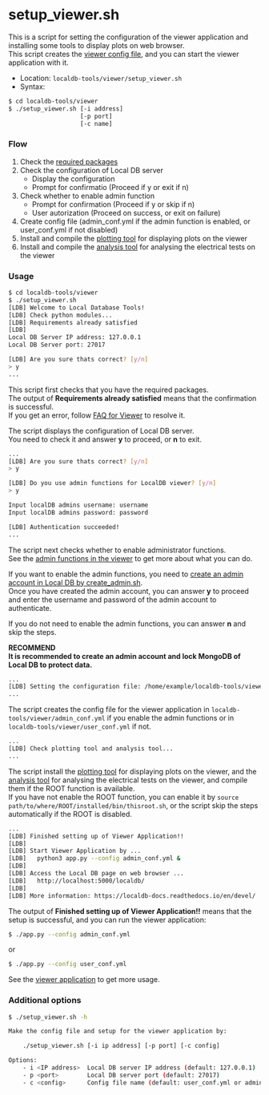 # setup_viewer.sh

This is a script for setting the configuration of the viewer application and installing some tools to display plots on web browser.<br>
This script creates the [viewer config file](../config/viewer.md), and you can start the viewer application with it.

- Location: `localdb-tools/viewer/setup_viewer.sh`
- Syntax:

```bash
$ cd localdb-tools/viewer
$ ./setup_viewer.sh [-i address]
                    [-p port]
                    [-c name]
```

### Flow

1. Check the [required packages](../installation/requirements-list.md)
2. Check the configuration of Local DB server
    - Display the configuration
    - Prompt for confirmatio (Proceed if y or exit if n)
3. Check whether to enable admin function
    - Prompt for confirmation (Proceed if y or skip if n)
    - User autorization (Proceed on success, or exit on failure)
4. Create config file (admin_conf.yml if the admin function is enabled, or user_conf.yml if not disabled)
5. Install and compile the [plotting tool](https://gitlab.cern.ch/YARR/utilities/plotting-tools) for displaying plots on the viewer
6. Install and compile the [analysis tool](https://gitlab.cern.ch/hokuyama/analysis-tool) for analysing the electrical tests on the viewer

### Usage

```bash
$ cd localdb-tools/viewer
$ ./setup_viewer.sh
[LDB] Welcome to Local Database Tools!
[LDB] Check python modules...
[LDB] Requirements already satisfied
[LDB]
Local DB Server IP address: 127.0.0.1
Local DB Server port: 27017

[LDB] Are you sure thats correct? [y/n]
> y
...
```

This script first checks that you have the required packages.<br>
The output of **Requirements already satisfied** means that the confirmation is successful.<br>
If you get an error, follow [FAQ for Viewer](../faq/viewer.md) to resolve it.

The script displays the configuration of Local DB server.<br>
You need to check it and answer **y** to proceed, or **n** to exit.

```bash
...
[LDB] Are you sure thats correct? [y/n]
> y

[LDB] Do you use admin functions for LocalDB viewer? [y/n]
> y

Input localDB admins username: username
Input localDB admins password: password

[LDB] Authentication succeeded!
...
```

The script next checks whether to enable administrator functions.<br>
See the [admin functions in the viewer](../viewer.md) to get more about what you can do.<br>

If you want to enable the admin functions, you need to [create an admin account in Local DB by create_admin.sh](create_admin.md).<br>
Once you have created the admin account, you can answer **y** to proceed and enter the username and password of the admin account to authenticate.<br>

If you do not need to enable the admin functions, you can answer **n** and skip the steps.

**RECOMMEND**<br>
**It is recommended to create an admin account and lock MongoDB of Local DB to protect data.**

```bash
...
[LDB] Setting the configuration file: /home/example/localdb-tools/viewer/admin_conf.yml
...
```

The script creates the config file for the viewer application in `localdb-tools/viewer/admin_conf.yml` if you enable the admin functions or in `localdb-tools/viewer/user_conf.yml` if not.

```bash
...
[LDB] Check plotting tool and analysis tool...
...
```

The script install the [plotting tool](https://gitlab.cern.ch/YARR/utilities/plotting-tools) for displaying plots on the viewer, and the [analysis tool](https://gitlab.cern.ch/hokuyama/analysis-tool) for analysing the electrical tests on the viewer, and compile them if the ROOT function is available.<br>
If you have not enable the ROOT function, you can enable it by `source path/to/where/ROOT/installed/bin/thisroot.sh`, or the script skip the steps automatically if the ROOT is disabled.

```bash
...
[LDB] Finished setting up of Viewer Application!!
[LDB]
[LDB] Start Viewer Application by ...
[LDB]   python3 app.py --config admin_conf.yml &
[LDB]
[LDB] Access the Local DB page on web browser ...
[LDB]   http://localhost:5000/localdb/
[LDB]
[LDB] More information: https://localdb-docs.readthedocs.io/en/devel/
```

The output of **Finished setting up of Viewer Application!!** means that the setup is successful, and you can run the viewer application:

```bash
$ ./app.py --config admin_conf.yml
```

or

```bash
$ ./app.py --config user_conf.yml
```

See the [viewer application](../viewer.md) to get more usage.

### Additional options

```bash
$ ./setup_viewer.sh -h

Make the config file and setup for the viewer application by:

    ./setup_viewer.sh [-i ip address] [-p port] [-c config]

Options:
    - i <IP address>  Local DB server IP address (default: 127.0.0.1)
    - p <port>        Local DB server port (default: 27017)
    - c <config>      Config file name (default: user_conf.yml or admin_conf.yml)
```
